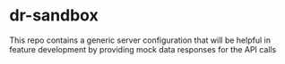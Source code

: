 # dr-sandbox
This repo contains a generic server configuration that will be helpful in feature development by providing mock data responses for the API calls
